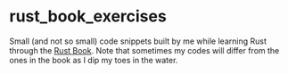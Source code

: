# rust_book_exercises

Small (and not so small) code snippets built by me while learning Rust through the [Rust Book](https://doc.rust-lang.org/book/). Note that sometimes my codes will differ from the ones in the book as I dip my toes in the water.
